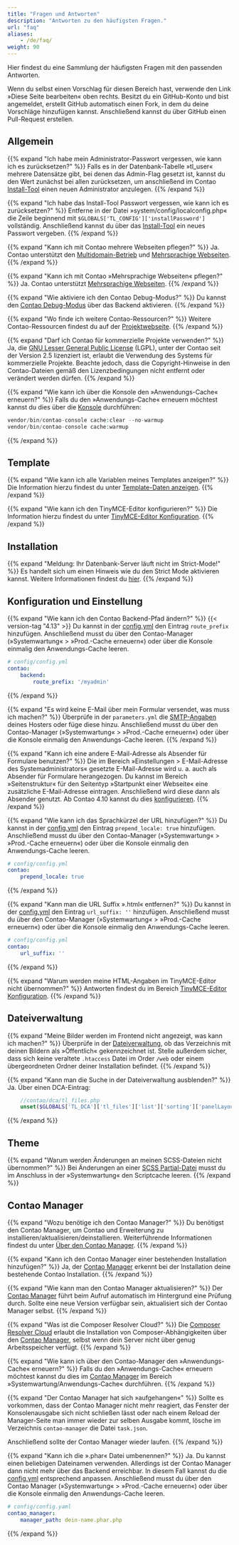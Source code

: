 ```yaml
---
title: "Fragen und Antworten"
description: "Antworten zu den häufigsten Fragen."
url: "faq"
aliases:
    - /de/faq/
weight: 90
---
```


Hier findest du eine Sammlung der häufigsten Fragen mit den passenden Antworten. 

Wenn du selbst einen Vorschlag für diesen Bereich hast, verwende den Link »Diese Seite bearbeiten« oben rechts. 
Besitzt du ein GitHub-Konto und bist angemeldet, erstellt GitHub automatisch einen Fork, in dem du 
deine Vorschläge hinzufügen kannst. Anschließend kannst du über GitHub einen Pull-Request erstellen.


## Allgemein

{{% expand "Ich habe mein Administrator-Passwort vergessen, wie kann ich es zurücksetzen?" %}}
Falls es in der Datenbank-Tabelle »tl_user« mehrere Datensätze gibt, bei denen das Admin-Flag gesetzt ist, kannst du den Wert 
zunächst bei allen zurücksetzen, um anschließend im Contao [Install-Tool](/de/installation/contao-installtool/) 
einen neuen Administrator anzulegen.
{{% /expand %}}

{{% expand "Ich habe das Install-Tool Passwort vergessen, wie kann ich es zurücksetzen?" %}}
Entferne in der Datei »system/config/localconfig.php« die Zeile beginnend mit `$GLOBALS['TL_CONFIG']['installPassword']`
vollständig. Anschließend kannst du über das [Install-Tool](/de/installation/contao-installtool/) ein neues Passwort vergeben.
{{% /expand %}}

{{% expand "Kann ich mit Contao mehrere Webseiten pflegen?" %}}
Ja. Contao unterstützt den [Multidomain-Betrieb](/de/layout/seitenstruktur/multidomain-betrieb/) und 
[Mehrsprachige Webseiten](/de/layout/seitenstruktur/mehrsprachige-webseiten/).
{{% /expand %}}

{{% expand "Kann ich mit Contao »Mehrsprachige Webseiten« pflegen?" %}}
Ja. Contao unterstützt [Mehrsprachige Webseiten](/de/layout/seitenstruktur/mehrsprachige-webseiten/).
{{% /expand %}}

{{% expand "Wie aktiviere ich den Contao Debug-Modus?" %}}
Du kannst den [Contao Debug-Modus](/de/system/debug-modus/) über das Backend aktivieren.
{{% /expand %}}

{{% expand "Wo finde ich weitere Contao-Ressourcen?" %}}
Weitere Contao-Ressourcen findest du auf der [Projektwebseite](https://contao.org/de/netzwerk.html).
{{% /expand %}}

{{% expand "Darf ich Contao für kommerzielle Projekte verwenden?" %}}
Ja, die [GNU Lesser General Public License](https://www.gnu.org/licenses/old-licenses/lgpl-2.1.html) (LGPL), unter der 
Contao seit der Version 2.5 lizenziert ist, erlaubt die Verwendung des Systems für kommerzielle Projekte. Beachte jedoch, 
dass die Copyright-Hinweise in den Contao-Dateien gemäß den Lizenzbedingungen nicht entfernt oder verändert werden dürfen.
{{% /expand %}}

{{% expand "Wie kann ich über die Konsole den »Anwendungs-Cache« erneuern?" %}}
Falls du den »Anwendungs-Cache« erneuern möchtest kannst du dies über die 
[Konsole](https://docs.contao.org/dev/reference/commands/) durchführen: 

```php
vendor/bin/contao-console cache:clear --no-warmup
vendor/bin/contao-console cache:warmup
```
{{% /expand %}}


## Template

{{% expand "Wie kann ich alle Variablen meines Templates anzeigen?" %}}
Die Information hierzu findest du unter [Template-Daten anzeigen](/de/layout/templates/php/data/).
{{% /expand %}}

{{% expand "Wie kann ich den TinyMCE-Editor konfigurieren?" %}}
Die Information hierzu findest du unter [TinyMCE-Editor Konfiguration](/de/anleitungen/tinymce-konfiguration/).
{{% /expand %}}


## Installation

{{% expand "Meldung: Ihr Datenbank-Server läuft nicht im Strict-Mode!" %}}
Es handelt sich um einen Hinweis wie du den Strict Mode aktivieren kannst. Weitere Informationen findest du 
[hier](../installation/systemvoraussetzungen/#mysql-mindestanforderungen).
{{% /expand %}}


## Konfiguration und Einstellung

{{% expand "Wie kann ich den Contao Backend-Pfad ändern?" %}}
{{< version-tag "4.13" >}} Du kannst in der [config.yml](/de/system/einstellungen/#config-yml) den Eintrag `route_prefix` hinzufügen.
Anschließend musst du über den Contao-Manager (»Systemwartung« > »Prod.-Cache erneuern«) oder über die Konsole 
einmalig den Anwendungs-Cache leeren.

```yml
# config/config.yml
contao:
    backend:
        route_prefix: '/myadmin'
```
{{% /expand %}}

{{% expand "Es wird keine E-Mail über mein Formular versendet, was muss ich machen?" %}}
Überprüfe in der `parameters.yml` die [SMTP-Angaben](/de/system/einstellungen/#e-mail-versand-konfiguration) deines Hosters oder 
füge diese hinzu. Anschließend musst du über den Contao-Manager (»Systemwartung« > »Prod.-Cache erneuern«) oder über die 
Konsole einmalig den Anwendungs-Cache leeren.
{{% /expand %}}

{{% expand "Kann ich eine andere E-Mail-Adresse als Absender für Formulare benutzen?" %}}
Die im Bereich »Einstellungen > E-Mail-Adresse des Systemadministrators« gesetzte E-Mail-Adresse wird u. a. auch als
Absender für Formulare herangezogen. Du kannst im Bereich »Seitenstruktur« für den Seitentyp »Startpunkt einer Webseite«
eine zusätzliche E-Mail-Adresse eintragen. Anschließend wird diese dann als Absender genutzt.
Ab Contao 4.10 kannst du dies [konfigurieren](/de/system/einstellungen/#verschiedene-e-mail-konfigurationen-und-absenderadressen).
{{% /expand %}}

{{% expand "Wie kann ich das Sprachkürzel der URL hinzufügen?" %}}
Du kannst in der [config.yml](/de/system/einstellungen/#config-yml) den Eintrag `prepend_locale: true` hinzufügen.
Anschließend musst du über den Contao-Manager (»Systemwartung« > »Prod.-Cache erneuern«) oder über die Konsole 
einmalig den Anwendungs-Cache leeren.

```yml
# config/config.yml
contao:
    prepend_locale: true
```
{{% /expand %}}

{{% expand "Kann man die URL Suffix ».html« entfernen?" %}}
Du kannst in der [config.yml](/de/system/einstellungen/#config-yml) den Eintrag `url_suffix: ''` hinzufügen. 
Anschließend musst du über den Contao-Manager (»Systemwartung« > »Prod.-Cache erneuern«) oder über die Konsole 
einmalig den Anwendungs-Cache leeren.

```yml
# config/config.yml
contao:
    url_suffix: ''
```
{{% /expand %}}

{{% expand "Warum werden meine HTML-Angaben im TinyMCE-Editor nicht übernommen?" %}}
Antworten findest du im Bereich [TinyMCE-Editor Konfiguration](/de/anleitungen/tinymce-konfiguration/).
{{% /expand %}}

## Dateiverwaltung

{{% expand "Meine Bilder werden im Frontend nicht angezeigt, was kann ich machen?" %}}
Überprüfe in der [Dateiverwaltung](/de/dateiverwaltung/), ob das Verzeichnis mit deinen Bildern als »Öffentlich« 
gekennzeichnet ist.
Stelle außerdem sicher, dass sich keine veraltete `.htaccess` Datei im Order `/web` oder einem übergeordneten Ordner deiner Installation befindet.
{{% /expand %}}

{{% expand "Kann man die Suche in der Dateiverwaltung ausblenden?" %}}
Ja. Über einen DCA-Eintrag:

```php
    //contao/dca/tl_files.php
    unset($GLOBALS['TL_DCA']['tl_files']['list']['sorting']['panelLayout']);
```
{{% /expand %}}


## Theme

{{% expand "Warum werden Änderungen an meinen SCSS-Dateien nicht übernommen?" %}}
Bei Änderungen an einer [SCSS Partial-Datei](/de/anleitungen/sass-less-integration#hinweis-i-umgang-mit-partials) musst 
du im Anschluss in der »Systemwartung« den Scriptcache leeren.
{{% /expand %}}


## Contao Manager

{{% expand "Wozu benötige ich den Contao Manager?" %}}
Du benötigst den Contao Manager, um Contao und Erweiterung zu installieren/aktualisieren/deinstallieren. Weiterführende Informationen findest du unter [Über den Contao Manager](/de/installation/contao-manager/).
{{% /expand %}}

{{% expand "Kann ich den Contao Manager einer bestehenden Installation hinzufügen?" %}}
Ja, der [Contao Manager](/de/installation/contao-manager/#kann-der-contao-manager-zu-einer-bestehenden-installation-hinzugefuegt-werden) 
erkennt bei der Installation deine bestehende Contao Installation.
{{% /expand %}}

{{% expand "Wie kann man den Contao Manager aktualisieren?" %}}
Der [Contao Manager](/de/installation/contao-manager/#haeufige-fragen-zum-contao-manager) führt beim Aufruf automatisch 
im Hintergrund eine Prüfung durch. Sollte eine neue Version verfügbar sein, aktualisiert sich der Contao Manager selbst.
{{% /expand %}}

{{% expand "Was ist die Composer Resolver Cloud?" %}}
Die [Composer Resolver Cloud](https://composer-resolver.cloud/) erlaubt die Installation von Composer-Abhängigkeiten 
über den [Contao Manager](/de/installation/contao-manager/), selbst wenn dein Server nicht über genug Arbeitsspeicher verfügt.
{{% /expand %}}

{{% expand "Wie kann ich über den Contao-Manager den »Anwendungs-Cache« erneuern?" %}}
Falls du den »Anwendungs-Cache« erneuern möchtest kannst du dies im [Contao Manager](/de/installation/contao-manager/) 
im Bereich »Systemwartung/Anwendungs-Cache« durchführen.
{{% /expand %}}

{{% expand "Der Contao Manager hat sich »aufgehangen«" %}}
Sollte es vorkommen, dass der Contao Manager nicht mehr reagiert, das Fenster der Konsolenausgabe sich nicht schließen lässt
oder nach einem Reload der Manager-Seite man immer wieder zur selben Ausgabe kommt, lösche im Verzeichnis `contao-manager`
die Datei `task.json`.

Anschließend sollte der Contao Manager wieder laufen.
{{% /expand %}}

{{% expand "Kann ich die ».phar« Datei umbenennen?" %}}
Ja. Du kannst einen beliebigen Dateinamen verwenden. Allerdings ist der Contao Manager dann nicht mehr über das Backend erreichbar.
In diesem Fall kannst du die [config.yml](/de/system/einstellungen/#config-yml) entsprechend anpassen. Anschließend musst du über den 
Contao Manager (»Systemwartung« > »Prod.-Cache erneuern«) oder über die Konsole einmalig den Anwendungs-Cache leeren.

```yml
# config/config.yaml
contao_manager:
    manager_path: dein-name.phar.php
```
{{% /expand %}}
